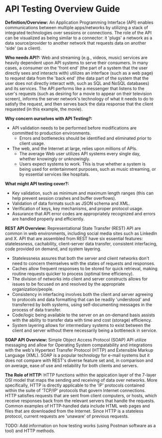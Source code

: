 # API Testing Overview Guide

**Definition/Overview:** An Application Programming Interface (API) enables communications between multiple apps/networks by utilizing a stack of integrated technologies over sessions or connections. The role of the API can be visualized as being similar to a connector: it 'plugs' a network as a data source/provider to another network that requests data on another 'side' (as a client).

**Who needs API?:** Web and streaming (e.g., videos, music) services are heavily dependent upon API systems to serve their consumers. In many cases, a consumer on the 'front end' (the part of a system that the user directly sees and interacts with) utilizes an interface (such as a web page) to request data from the 'back end' (the data part of the system that the user does not directly interact with, such as SQL and NoSQL databases) and its services. The API performs like a messenger that listens to the user's requests (such as desiring for a movie to appear on their television screen), informs the server network's technology of what it needs to do to satisfy the request, and then serves back the data response that the client requested (in this example, the movie).
  
**Why concern ourselves with API Testing?:**
* API validation needs to be performed before modifications are committed to production environments.
  + Errors and bottlenecks should be identified and eliminated prior to client usage.
* The web, and the Internet at large, relies upon millions of APIs.
  + The average Web user utilizes API systems every single day, whether knowingly or unknowingly.
  + Users expect systems to work. This is true whether a system is being used for entertainment purposes, such as music streaming, or by essential services like hospitals.

**What might API testing cover?:**
* Key validation, such as minimum and maximum length ranges (this can help prevent session crashes and buffer overflows).
* Validation of data formats such as JSON schema and XML.
* Verification of keys, key mechanisms, and proper protocol usage.
* Assurance that API error codes are appropriately recognized and errors are handled properly and efficiently.
  
**REST API Overview:** Representational State Transfer (REST) API are common in web environments, including social media sites such as LinkedIn and X. API that are assembled from REST have six essential features: statelessness, cachability, client-server data transfer, consistent interfacing, code provided on demand, and system layering.

* Statelessness assures that both the server and client networks don't need to concern themselves with the states of requests and responses.
* Caches allow frequent responses to be stored for quick retrieval, making routine requests quicker to process (optimal time efficiency).
* The division of networks into client and server constructs allows for issues to be focused on and resolved by the appropriate organization/people.
* Consistency in interfacing involves both the client and server agreeing to protocols and data formatting that can be readily 'understood' and transferred by both systems, using self-documenting messages in the process of data transfer.
* Code/logic being available to the server on an on-demand basis assists with the ability to transfer data with time and cost (storage) efficiency.
* System layering allows for intermediary systems to exist between the client and server without there necessarily being a bottleneck in service.

**SOAP API Overview:** Simple Object Access Protocol (SOAP) API utilize messaging and allow for Operating System compatability and integrations with the web's Hypertext Transfer Protocol (HTTP) and Extensible Markup Language (XML). SOAP is a popular technology for e-mail systems but it does not compare with REST's diverse feature set and, in comparison and on average, ease of use and reliability for both clients and servers.

**The Role of HTTP:** HTTP functions within the appication layer of the 7-layer OSI model that maps the sending and receiving of data over networks. More specifically, HTTP is directly applicable to the 'IP' protocols contained within the suite of 'TCP/IP' protocols that govern Internet connections. HTTP satisfies requests that are sent from client computers, or hosts, which receive responses back from the relevant servers that handle the requests. Common examples of HTTP-handled data include HTML web pages and files that are downloaded from the Internet. Since HTTP is a stateless protocol, current requests are 'unaware' of previous requests.

TODO: Add information on how testing works (using Postman software as a tool) and HTTP methods.

